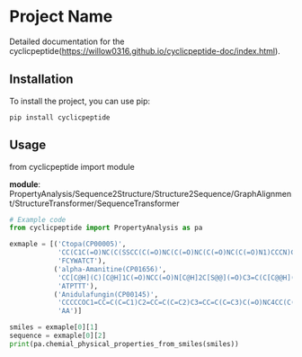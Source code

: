 # Project Name

Detailed documentation for the cyclicpeptide(https://willow0316.github.io/cyclicpeptide-doc/index.html).

## Installation

To install the project, you can use pip:

    pip install cyclicpeptide

## Usage

from cyclicpeptide import module

**module**: PropertyAnalysis/Sequence2Structure/Structure2Sequence/GraphAlignment/StructureTransformer/SequenceTransformer

```python
# Example code
from cyclicpeptide import PropertyAnalysis as pa

exmaple = [('Ctopa(CP00005)',
            'CC(C1C(=O)NC(C(SSCC(C(=O)NC(C(=O)NC(C(=O)NC(C(=O)N1)CCCN)CC2=CNC3=CC=CC=C32)CC4=CC=C(C=C4)O)NC(=O)C(CC5=CC=CC=C5)N)(C)C)C(=O)NC(C(C)O)C(=O)N)O',
            'FCYWATCT'),
           ('alpha-Amanitine(CP01656)',
            'CC[C@H](C)[C@H]1C(=O)NCC(=O)N[C@H]2C[S@@](=O)C3=C(C[C@@H](C(=O)NCC(=O)N1)NC(=O)[C@@H](NC(=O)[C@@H]4C[C@H](CN4C(=O)[C@@H](NC2=O)CC(=O)N)O)[C@@H](C)[C@H](CO)O)C5=C(N3)C=C(C=C5)O',
            'ATPTTT'),
           ('Anidulafungin(CP00145)',
            'CCCCCOC1=CC=C(C=C1)C2=CC=C(C=C2)C3=CC=C(C=C3)C(=O)NC4CC(C(NC(=O)C5C(C(CN5C(=O)C(NC(=O)C(NC(=O)C6CC(CN6C(=O)C(NC4=O)C(C)O)O)C(C(C7=CC=C(C=C7)O)O)O)C(C)O)C)O)O)O',
            'AA')]

smiles = exmaple[0][1]
sequence = exmaple[0][2]
print(pa.chemial_physical_properties_from_smiles(smiles))
```
